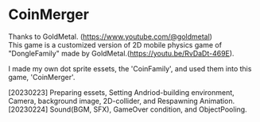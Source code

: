 # CoinMerger


Thanks to GoldMetal. (https://www.youtube.com/@goldmetal)  
This game is a customized version of 2D mobile physics game of "DongleFamily" made by GoldMetal.(https://youtu.be/RvDaDt-469E).  

I made my own dot sprite essets, the 'CoinFamily', and used them into this game, 'CoinMerger'.  

[20230223] Preparing essets, Setting Andriod-building environment, Camera, background image, 2D-collider, and Respawning Animation.  
[20230224] Sound(BGM, SFX), GameOver condition, and ObjectPooling.  